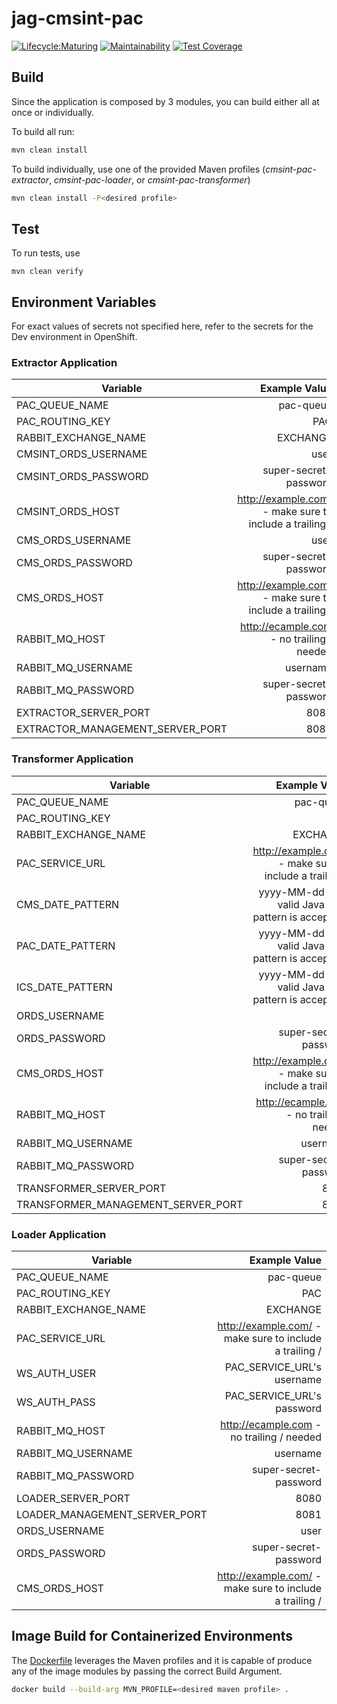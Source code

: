 # jag-cmsint-pac

[![Lifecycle:Maturing](https://img.shields.io/badge/Lifecycle-Maturing-007EC6)](git@github.com:bcgov/jag-cmsint-pac.git)
[![Maintainability](https://api.codeclimate.com/v1/badges/5275a4eee4b22b46c836/maintainability)](https://codeclimate.com/github/bcgov/jag-cmsint-pac/maintainability)
[![Test Coverage](https://api.codeclimate.com/v1/badges/5275a4eee4b22b46c836/test_coverage)](https://codeclimate.com/github/bcgov/jag-cmsint-pac/test_coverage)

## Build

Since the application is composed by 3 modules, you can build either all at once or individually.

To build all run:

```bash
mvn clean install
```

To build individually, use one of the provided Maven profiles (_cmsint-pac-extractor_, _cmsint-pac-loader_, or
_cmsint-pac-transformer_)

```bash
mvn clean install -P<desired profile>
```

## Test

To run tests, use

```
mvn clean verify
```

## Environment Variables

For exact values of secrets not specified here, refer to the secrets for the Dev environment in OpenShift.

### Extractor Application

| Variable                         |                                           Example Value |
|----------------------------------|--------------------------------------------------------:|
| PAC_QUEUE_NAME                   |                                               pac-queue |
| PAC_ROUTING_KEY                  |                                                     PAC |
| RABBIT_EXCHANGE_NAME             |                                                EXCHANGE |
| CMSINT_ORDS_USERNAME             |                                                    user |
| CMSINT_ORDS_PASSWORD             |                                   super-secret-password |
| CMSINT_ORDS_HOST                 | http://example.com/ - make sure to include a trailing / |
| CMS_ORDS_USERNAME                |                                                    user |
| CMS_ORDS_PASSWORD                |                                   super-secret-password |
| CMS_ORDS_HOST                    | http://example.com/ - make sure to include a trailing / |
| RABBIT_MQ_HOST                   |               http://ecample.com - no trailing / needed |
| RABBIT_MQ_USERNAME               |                                                username |
| RABBIT_MQ_PASSWORD               |                                   super-secret-password |
| EXTRACTOR_SERVER_PORT            |                                                    8080 |
| EXTRACTOR_MANAGEMENT_SERVER_PORT |                                                    8081 |

### Transformer Application

| Variable                           |                                           Example Value |
|------------------------------------|--------------------------------------------------------:|
| PAC_QUEUE_NAME                     |                                               pac-queue |
| PAC_ROUTING_KEY                    |                                                     PAC |
| RABBIT_EXCHANGE_NAME               |                                                EXCHANGE |
| PAC_SERVICE_URL                    | http://example.com/ - make sure to include a trailing / |
| CMS_DATE_PATTERN                   |    yyyy-MM-dd (any valid Java date pattern is accepted) |
| PAC_DATE_PATTERN                   |    yyyy-MM-dd (any valid Java date pattern is accepted) |
| ICS_DATE_PATTERN                   |    yyyy-MM-dd (any valid Java date pattern is accepted) |
| ORDS_USERNAME                      |                                                    user |
| ORDS_PASSWORD                      |                                   super-secret-password |
| CMS_ORDS_HOST                      | http://example.com/ - make sure to include a trailing / |
| RABBIT_MQ_HOST                     |               http://ecample.com - no trailing / needed |
| RABBIT_MQ_USERNAME                 |                                                username |
| RABBIT_MQ_PASSWORD                 |                                   super-secret-password |
| TRANSFORMER_SERVER_PORT            |                                                    8080 |
| TRANSFORMER_MANAGEMENT_SERVER_PORT |                                                    8081 |

### Loader Application

| Variable                      |                                           Example Value |
|-------------------------------|--------------------------------------------------------:|
| PAC_QUEUE_NAME                |                                               pac-queue |
| PAC_ROUTING_KEY               |                                                     PAC |
| RABBIT_EXCHANGE_NAME          |                                                EXCHANGE |
| PAC_SERVICE_URL               | http://example.com/ - make sure to include a trailing / |
| WS_AUTH_USER                  |                              PAC_SERVICE_URL's username |
| WS_AUTH_PASS                  |                              PAC_SERVICE_URL's password |
| RABBIT_MQ_HOST                |               http://ecample.com - no trailing / needed |
| RABBIT_MQ_USERNAME            |                                                username |
| RABBIT_MQ_PASSWORD            |                                   super-secret-password |
| LOADER_SERVER_PORT            |                                                    8080 |
| LOADER_MANAGEMENT_SERVER_PORT |                                                    8081 |
| ORDS_USERNAME                 |                                                    user |
| ORDS_PASSWORD                 |                                   super-secret-password |
| CMS_ORDS_HOST                 | http://example.com/ - make sure to include a trailing / |

## Image Build for Containerized Environments

The [Dockerfile](Dockerfile) leverages the Maven profiles and it is capable of produce any of the image modules by
passing the correct Build Argument.

```bash
docker build --build-arg MVN_PROFILE=<desired maven profile> .
```
